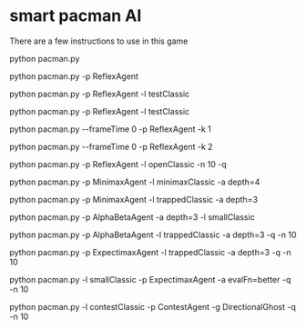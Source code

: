 # smart pacman AI
There are a few instructions to use in this game

python pacman.py

python pacman.py -p ReflexAgent

python pacman.py -p ReflexAgent -l testClassic

python pacman.py -p ReflexAgent -l testClassic

python pacman.py --frameTime 0 -p ReflexAgent -k 1

python pacman.py --frameTime 0 -p ReflexAgent -k 2

python pacman.py -p ReflexAgent -l openClassic -n 10 -q

python pacman.py -p MinimaxAgent -l minimaxClassic -a depth=4

python pacman.py -p MinimaxAgent -l trappedClassic -a depth=3

python pacman.py -p AlphaBetaAgent -a depth=3 -l smallClassic

python pacman.py -p AlphaBetaAgent -l trappedClassic -a depth=3 -q -n 10

python pacman.py -p ExpectimaxAgent -l trappedClassic -a depth=3 -q -n 10

python pacman.py -l smallClassic -p ExpectimaxAgent -a evalFn=better -q -n 10

python pacman.py -l contestClassic -p ContestAgent -g DirectionalGhost -q -n 10
